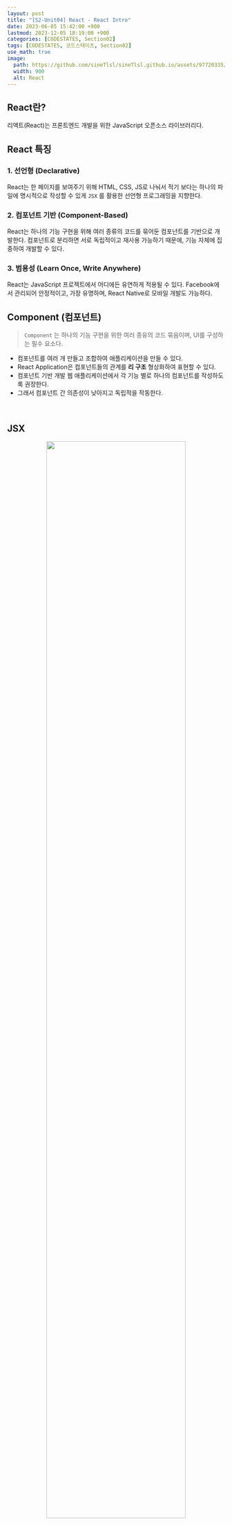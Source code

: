 ```yaml
---
layout: post
title: "[S2-Unit04] React - React Intro"
date: 2023-06-05 15:42:00 +900
lastmod: 2023-12-05 18:19:00 +900
categories: [CODESTATES, Section02]
tags: [CODESTATES, 코드스테이츠, Section02]
use_math: true
image:
  path: https://github.com/sineTlsl/sineTlsl.github.io/assets/97720335/9e0481a2-04fd-4d82-be2b-cc8948e1a3bf
  width: 900
  alt: React
---
```


## React란?

리액트(React)는 프론트엔드 개발을 위한 JavaScript 오픈소스 라이브러리다.

## React 특징

### 1. 선언형 (Declarative)

React는 한 페이지를 보여주기 위해 HTML, CSS, JS로 나눠서 적기 보다는 하나의 파일에 명시적으로 작성할 수 있게 `JSX` 를 활용한 선언형 프로그래밍을 지향한다.

### 2. 컴포넌트 기반 (Component-Based)

React는 하나의 기능 구현을 위해 여러 종류의 코드를 묶어둔 컴포넌트를 기반으로 개발한다. 컴포넌트로 분리하면 서로 독립적이고 재사용 가능하기 때문에, 기능 자체에 집중하여 개발할 수 있다.

### 3. 범용성 (Learn Once, Write Anywhere)

React는 JavaScript 프로젝트에서 어디에든 유연하게 적용될 수 있다. Facebook에서 관리되어 안정적이고, 가장 유명하며, React Native로 모바일 개발도 가능하다.

## Component (컴포넌트)

> `Component` 는 하나의 기능 구현을 위한 여러 종유의 코드 묶음이며, UI를 구성하는 필수 요소다.

- 컴포넌트를 여러 개 만들고 조합하여 애플리케이션을 만들 수 있다.
- React Application은 컴포넌트들의 관계를 **리 구조** 형상화하여 표현할 수 있다.
- 컴포넌트 기반 개발 웹 애플리케이션에서 각 기능 별로 하나의 컴포넌트를 작성하도록 권장한다.
- 그래서 컴포넌트 간 의존성이 낮아지고 독립적을 작동한다.

<br>

## JSX

<center>
  <img src="https://github.com/sineTlsl/sineTlsl.github.io/assets/97720335/14bf61dd-b7fd-4c36-9787-c7c57ea2ff27" width="80%" />
</center>

> `JSX` 는 JavaScript가 확장된 문법이지만, 브라우저가 바로 실행할 수 있는 JavaScript 코드가 아니다. 그래서 브라우저가 이해할 수 있는 JavaScript 코드로 변환을 해주어야하는데, 이때 컴파일 해주는 것이 `Babel` 이다.

- 동작은 **SX -> Babel(컴파일) -> JS로 변환 -> 브라우저**로 이루어진다.
- React에서는 DOM과 다르게 CSS, JSX 문법만을 가지고 웹 애플리케이션을 개발할 수 있다.
- 컴포넌트 하나를 구현하기 위해서 필요한 파일이 줄어들었고, 한 눈에 컴포넌트를 확인할 수 있다.
- JSX는 HTTML이 아니다.

즉, **SX를 사용하면 JavaScript 만으로 마크업 형태의 코드를 작성하여 DOM에 배치할 수 있다.**
React에서는 JSX를 이용해서 DOM보다 명시적으로 코드를 작성할 수 있고, JavaScript 문법과 HTML 문법을 동시에 이용해 기능과 구조를 한눈에 확인할 수 있다. 이렇게 구조와 동작에 대한 코드를 한 뭉치로 적은 코드셋을 컴포넌트라고 한다.

### JSX가 없을 경우

<center>
  <img src="https://github.com/sineTlsl/sineTlsl.github.io/assets/97720335/2ff7bcc2-5d8a-41d6-8d8b-41988c35fba1" width="80%" />
</center>

사진을 보면 왼쪽에는 JSX가 없어도 React 요소를 만들 수 있지만 코드가 복잡한 것을 확인할 수 있다. 반면, 오른쪽에는 JSX를 사용함으로 코드를 이해하기 쉬워진다.

**eact 로 엘리먼트 생성하기 예제 (JSX가 없을때와 있을 때 비교)**

```jsx
import React from "react";

function App() {
  const user = {
    firstName: "React",
    lastName: "JSX Activity"
  };

  function formatName(user) {
    return user.firstName + " " + user.lastName;
  }
  // JSX 없이 활용한 React
  return React.createElement("h1", null, `Hello, ${formatName(user)}!`);

  // JSX 를 활용한 React
  return <h1>Hello, {formatName(user)}!</h1>;
}

export default App;
```

위 `App.js` 에서는 한 개의 JavaScript 파일 안에서 HTML과 JavaScript로 나누어졌던 두 가지 일을 한 번에 처리하고 있다.

HTML과 JavaScript를 한번에 작성하여 하나의 파일에서 웹 애플리케이션의 구조와 동작을 한눈에 파악할 수 있다. JSX는 개발자가 코드만 바라보는게 아니라 구조를 바라보게 돕는다.

<br>

### JSX 규칙

**1. 하나의 element 안에 모든 엘리먼트가 포함된다.**

> JSX에서 여러 element를 작성하는 경우, 최상위에서 opening tag와 closing tag로 감싸주어야 한다.

**2. 엘리먼트 클래스 사용 시, className 으로 표기한다.**

> 만약 class로 작성하게 된다면, React에서는 이를 html 클래스 속성 대신 자바스크립트 클래스로 받아들이기 때문에 주의해야 한다.

**3. JavaScript 표현식 사용 시, 괄호({})를 이용한다.**

> 중괄호를 사용하지 않으면 일반 텍스트로 인식한다.

**4. 사용자 정의 컴포넌트는 대문자로 시작한다.**

> 대문자로 작성된 JSX 컴포넌트를 `사용자 정의 컴포넌트` 라고 한다. 만약, 소문자로 시작하게 되면 일반적인 HTML element로 인식을 하게 된다.

**5. 조건부 렌더링은 if문이 아닌 삼항연산자를 이용해야 한다.**

> 만약, else의 값을 주고 싶지 않으면 `null` 값을 준다.

```jsx
1 + 1 === 2 ? <p>정답</p> : null;
```

**6. React에서 여러 개의 HTML element를 표시할 때는 `map()` 함수를 사용한다.**

> map 함수를 사용할 때는 반드시 **key' JSX 속성** 넣어주어야 한다. React에서 `map` 메서드 사용 시, key 속성을 넣지 않으면 아래와 같이 리스트의 각 항목에 key를 넣어야 한다는 경고가 표시된다.

<center>
  <img src="https://github.com/sineTlsl/sineTlsl.github.io/assets/97720335/b0e5f150-2173-4512-9381-6ffd637450bd" width="80%" />
</center>

> **key 속성값은 가능하면 데이터에서 제공하는 id를 할당해야 한다.**<br><br> key 속성값은 id와 마찬가지로 변하지 않고, 예상 가능하며, 유일해야 하기 때문이다. 정 고유한 id가 없는 경우에만 배열 인덱스를 넣어서 해결할 수 있다. 배열 인덱스는 최후의 수단(as a last resort)으로만 사용한다.

**map을 이용한 React 반복 예제**

```jsx
const posts = [
  { id: 1, title: "Hello World", content: "Welcome to learning React" },
  { id: 2, title: "Installation", content: "You can install React from npm" }
];

export default function App() {
  // 한 포스트의 정보를 담은 객체 post를 매개변수로 받고
  // obj를 JSX 표현식으로 바꿔 리턴해주는 함수 postToJSX
  const postToJSX = (post) => {
    return (
      <div key={post.id}>
        <h3>{post.title}</h3>
        <p>{post.content}</p>
      </div>
    );
  };

  return (
    <div className="App">
      <h1>Hello JSX</h1>
      {posts.map(postToJSX)}
    </div>
  );
}
```

<br>

## Create React App

> `Create React App` 은 리액트 SPA를 쉽고 빠르게 개발할 수 있도록 만들어진 툴 체인이다.

### React 툴 체인 특징

- 많은 파일과 컴포넌트 스케일링
- 서드 파티 npm 라이브러리 사용
- 일반적인 실수를 조기에 발견
- CSS와 JS를 실시간으로 편집
- 프로덕션 코드 최적화

개발 환경을 설정하고, 최신 JavaScript를 사용하게 해주며, 좋은 개발 경험과 프로적션 앱 최적화를 해준다. 현재는 Node 14.0.0 혹은 상위 버전 npm 5.6 혹은 상위 버전이 필요하다.

### React 프로젝트 생성

새로운 React 프로젝트를 만들기 위해서는 다음과 같이 명령어를 터미널에 입력해야 한다. ( `my-app` 은 임의로 지정한 프로젝트명)

밑에 두 개의 방법 중 하나를 선택하여 프로젝트를 생성할 수 있다.

```shell
// 첫 번째 프로젝트 생성 방법
npx create-react-app my-app
```

`@latest` 를 사용하면 항상 **최신버전**을 설치한다.

```shell
// 두 번째 프로젝트 생성 방법
npx create-react-app@latest my-app
```

<center>
  <img src="https://github.com/sineTlsl/sineTlsl.github.io/assets/97720335/f9cb25b1-9ffc-46e4-b276-ae9b8cbf33af" width="80%" />
</center>

설치를 진행하고 나면 다음과 같이 터미널에 출력되는데 밑에 명령어로 새로 만들어진 프로젝트로 이동하여 그 프로젝트를 실행시켜준다.

```shell
cd my-app
npm start
```

<center>
  <img src="https://github.com/sineTlsl/sineTlsl.github.io/assets/97720335/409eddbf-55ee-48ac-aed6-67819ae4dc66" width="80%" />
</center>

React 프로젝트가 정상적으로 생성되고 실행될 경우에는 3000 port가 연결된 브라우저가 자동으로 켜진다.

<br>

**Reference**

[CODESTATES (SEB_FE_43)](https://www.codestates.com/)
